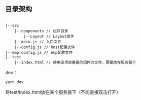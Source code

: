 ## 目录架构

``` 

|--src
    |--components // 组件目录
        |--Layout // Layout组件
    |--main.js // 入口文件
    |--config.js // host配置文件
|--emp-config.js // emp配置文件
|--test
    |--index.html // 使用该项目暴露的组件的文件，需要放在服务器下
```

dev：
```
yarn dev
```
将test/index.html放在某个服务器下（不能直接双击打开）
